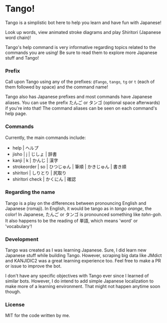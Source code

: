 # Tango!

Tango is a simplistic bot here to help you learn and have fun with Japanese!

Look up words, view animated stroke diagrams and play Shiritori (Japanese word chain)!

Tango's help command is very informative regarding topics related to the commands you are using! Be sure to read them to explore more Japanese stuff and Tango!

### Prefix

Call upon Tango using any of the prefixes: `@Tango`, `tango`, `tg` or `t` (each of them followed by space) and the command name!

Tango also has Japanese prefixes and most commands have Japanese aliases. You can use the prefix たんご or タンゴ (optional space afterwards) if you're into that! The command aliases can be seen on each command's help page.

### Commands

Currently, the main commands include:
- help | ヘルプ
- jisho | j | じしょ | 辞書
- kanji | k | かんじ | 漢字
- strokeorder | so | ひつじゅん | 筆順 | かきじゅん | 書き順
- shiritori | しりとり | 尻取り
- shiritori check | かくにん | 確認

### Regarding the name

Tango is a play on the differences between pronouncing English and Japanese (romaji). In English, it would be tango as in *tango orange*, the color! In Japanese, たんご or タンゴ is pronounced something like *tahn-goh*. It also happens to be the reading of 単語, which means 'word' or 'vocabulary'!

### Development

Tango was created as I was learning Japanese. Sure, I did learn new Japanese stuff while building Tango. However, scraping big data like JMdict and KANJIDIC2 was a great learning experience too. Feel free to make a PR or issue to improve the bot.

I don't have any specific objectives with Tango ever since I learned of similar bots. However, I do intend to add simple Japanese localization to make more of a learning environment. That might not happen anytime soon though.

### License

MIT for the code written by me.
